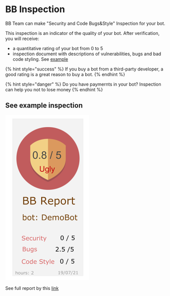 # BB Inspection

BB Team can make "Security and Code Bugs&Style" Inspection for your bot.

This inspection is an indicator of the quality of your bot. After verification, you will receive:

* a quantitative rating of your bot from 0 to 5
* inspection document with descriptions of vulnerabilities, bugs and bad code styling. See [example](https://docs.google.com/document/d/16QCbOTo_c02Gra9zBknFAR5zxtFiKSXmcL5_9iA_RAU/edit#)

{% hint style="success" %}
If you buy a bot from a third-party developer, a good rating is a great reason to buy a bot.
{% endhint %}

{% hint style="danger" %}
Do you have paymernts in your bot? Inspection can help you not to lose money
{% endhint %}

## See example inspection

![](.gitbook/assets/image%20%2822%29.png)

See full report by this [link](https://docs.google.com/document/d/16QCbOTo_c02Gra9zBknFAR5zxtFiKSXmcL5_9iA_RAU/edit#)

